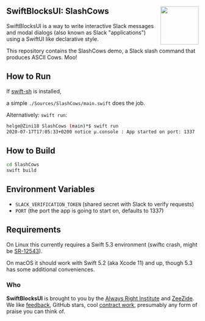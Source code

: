 <h2>SwiftBlocksUI: SlashCows
  <img src="https://zeezide.com/img/blocksui/SwiftBlocksUIIcon256.png"
       align="right" width="100" height="100" />
</h2>

SwiftBlocksUI is a way to write interactive Slack messages and modal dialogs
(also known as Slack "applications")
using a SwiftUI like declarative style.

This repository contains the SlashCows demo,
a Slack slash command that produces ASCII Cows. Moo!

## How to Run

If [swift-sh](https://github.com/mxcl/swift-sh) is installed,

a simple `./Sources/SlashCows/main.swift` does the job.

Alternatively: `swift run`:
```bash
helge@Zini18 SlashCows (main)*$ swift run
2020-07-17T17:05:33+0200 notice μ.console : App started on port: 1337
```

## How to Build

```bash
cd SlashCows
swift build
```


## Environment Variables

- `SLACK_VERIFICATION_TOKEN` (shared secret with Slack to verify requests)
- `PORT` (the port the app is going to start on, defaults to 1337)

## Requirements

On Linux this currently requires a Swift 5.3 environment
(swiftc crash, might be [SR-12543](https://bugs.swift.org/browse/SR-12543)).

On macOS it should work with Swift 5.2 (aka Xcode 11) and up,
though 5.3 has some additional conveniences.

### Who

**SwiftBlocksUI** is brought to you by
the
[Always Right Institute](http://www.alwaysrightinstitute.com)
and
[ZeeZide](http://zeezide.de).
We like 
[feedback](https://twitter.com/ar_institute), 
GitHub stars, 
cool [contract work](http://zeezide.com/en/services/services.html),
presumably any form of praise you can think of.
